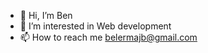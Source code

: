 - 👋 Hi, I’m Ben
- 👀 I’m interested in Web development
- 📫 How to reach me belermajb@gmail.com

<!---
belermajb/belermajb is a ✨ special ✨ repository because its `README.md` (this file) appears on your GitHub profile.
You can click the Preview link to take a look at your changes.
--->
